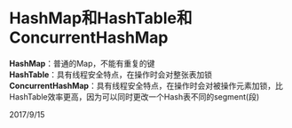 # HashMap和HashTable和ConcurrentHashMap

**HashMap**：普通的Map，不能有重复的键  
**HashTable**：具有线程安全特点，在操作时会对整张表加锁  
**ConcurrentHashMap**：具有线程安全特点，在操作时会对被操作元素加锁，比HashTable效率更高，因为可以同时更改一个Hash表不同的segment(段)


2017/9/15  
